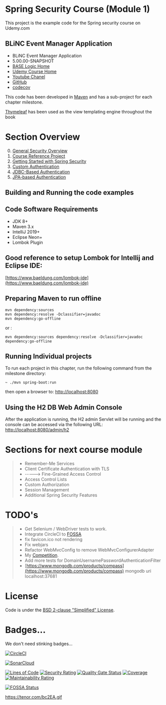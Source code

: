 # Spring Security Course (Module 1)

This project is the example code for the Spring security course on Udemy.com

## BLiNC Event Manager Application

* BLiNC Event Manager Application
* 5.00.00-SNAPSHOT
* [BASE Logic Home](https://baselogic.io)
* [Udemy Course Home](https://udemy.com)
* [Youtube Chanel](https://youtube.com/c/baselogic)
* [GitHub](https://github.com/mickknutson/spring_security_course)
* [codecov](https://codecov.io/gh/mickknutson)

This code has been developed in [Maven](http://maven.apache.org) and has
a sub-project for each chapter milestone.

[Thymeleaf](http://www.thymeleaf.org/doc/tutorials/3.0/usingthymeleaf.html)
has been used as the view templating engine throughout the book


# Section Overview

0. [General Security Overview](chapter00/README.md)
1. [Course Reference Project](chapter01/README.md)
2. [Getting Started with Spring Security](chapter02/README.md)
3. [Custom Authentication](chapter03/README.md)
4. [JDBC-Based Authentication](chapter04/README.md)
5. [JPA-based Authentication](chapter05/README.md)


## Building and Running the code examples

## Code Software Requirements

* JDK 8+
* Maven 3.x
* IntelliJ 2019+
* Eclipse Neon+
* Lombok Plugin

## Good reference to setup Lombok for Intellij and Eclipse IDE:
[https://www.baeldung.com/lombok-ide](https://www.baeldung.com/lombok-ide)


## Preparing Maven to run offline
    mvn dependency:sources
    mvn dependency:resolve -Dclassifier=javadoc
    mvn dependency:go-offline

or :

    mvn dependency:sources dependency:resolve -Dclassifier=javadoc dependency:go-offline


## Running Individual projects

To run each project in this chapter, run the following command from the
milestone directory:

    ~ ./mvn spring-boot:run

then open a browser to:
[http://localhost:8080](http://localhost:8080)


## Using the H2 DB Web Admin Console

After the application is running, the H2 admin Servlet will be running
and the console can be accessed via the following URL:
[http://localhost:8080/admin/h2](http://localhost:8080/admin/h2)


# Sections for next course module
>* Remember-Me Services
>* Client Certificate Authentication with TLS
>* -----> Fine-Grained Access Control
>* Access Control Lists
>* Custom Authorization
>* Session Management
>* Additional Spring Security Features


# TODO's

>* Get Selenium / WebDriver tests to work.
>* Integrate CircleCI to [FOSSA](https://fossa.io/docs/integrating-tools/circleci/)
>* fix favicon.ico not rendering
> * Fix webjars
>* Refactor WebMvcConfig to remove WebMvcConfigurerAdapter
>* My [Competition](https://www.udemy.com/course/learning-path-spring-secure-your-apps-with-spring-security/).
>* Add more tests for DomainUsernamePasswordAuthenticationFilter
>* [https://www.mongodb.com/products/compass](https://www.mongodb.com/products/compass) mongodb uri localhost:37681

# License
Code is under the [BSD 2-clause "Simplified" License](LICENSE.txt).

# Badges...

We don't need stinking badges...

[![CircleCI](https://circleci.com/gh/mickknutson/spring_security_course.svg?style=svg)](https://circleci.com/gh/mickknutson/spring_security_course)

[![SonarCloud](https://sonarcloud.io/images/project_badges/sonarcloud-white.svg)](https://sonarcloud.io/dashboard?id=mickknutson_spring_security_course)

[![Lines of Code](https://sonarcloud.io/api/project_badges/measure?project=mickknutson_spring_security_course&metric=ncloc)](https://sonarcloud.io/dashboard?id=mickknutson_spring_security_course)
[![Security Rating](https://sonarcloud.io/api/project_badges/measure?project=mickknutson_spring_security_course&metric=security_rating)](https://sonarcloud.io/dashboard?id=mickknutson_spring_security_course)
[![Quality Gate Status](https://sonarcloud.io/api/project_badges/measure?project=mickknutson_spring_security_course&metric=alert_status)](https://sonarcloud.io/dashboard?id=mickknutson_spring_security_course)
[![Coverage](https://sonarcloud.io/api/project_badges/measure?project=mickknutson_spring_security_course&metric=coverage)](https://sonarcloud.io/dashboard?id=mickknutson_spring_security_course)
[![Maintainability Rating](https://sonarcloud.io/api/project_badges/measure?project=mickknutson_spring_security_course&metric=sqale_rating)](https://sonarcloud.io/dashboard?id=mickknutson_spring_security_course)

[![FOSSA Status](https://app.fossa.com/api/projects/git%2Bgithub.com%2Fmickknutson%2Fspring_security_course.svg?type=shield)](https://app.fossa.com/projects/git%2Bgithub.com%2Fmickknutson%2Fspring_security_course?ref=badge_shield)

https://tenor.com/bc2EA.gif
